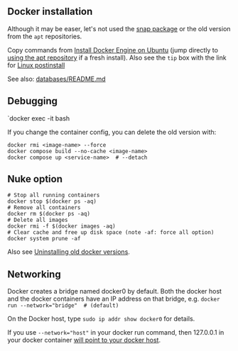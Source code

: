 ## Docker installation

Although it may be easer, let's not used the [snap package](https://askubuntu.com/a/1400162) or the old version from the `apt` repositories.

Copy commands from [Install Docker Engine on Ubuntu](https://docs.docker.com/engine/install/ubuntu/) (jump directly to [using the apt repository](https://docs.docker.com/engine/install/ubuntu/#install-using-the-repository) if a fresh install). Also see the `tip` box with the link for [Linux postinstall](https://docs.docker.com/engine/install/linux-postinstall)

See also: [databases/README.md](https://github.com/isedwards/kb/blob/master/databases/README.md)

## Debugging

`docker exec -it <container-name> bash

If you change the container config, you can delete the old version with:
```
docker rmi <image-name> --force
docker compose build --no-cache <image-name>
docker compose up <service-name>  # --detach
```

## Nuke option

```
# Stop all running containers
docker stop $(docker ps -aq)
# Remove all containers
docker rm $(docker ps -aq)
# Delete all images
docker rmi -f $(docker images -aq)
# Clear cache and free up disk space (note -af: force all option)
docker system prune -af
```

Also see [Uninstalling old docker versions](https://docs.docker.com/engine/install/ubuntu/#uninstall-old-versions).

## Networking

Docker creates a bridge named docker0 by default. Both the docker host and the docker containers have an IP address on that bridge, e.g. `docker run --network="bridge"  # (default)`

On the Docker host, type `sudo ip addr show docker0` for details.

If you use `--network="host"` in your docker run command, then 127.0.0.1 in your docker container [will point to your docker host](https://stackoverflow.com/a/24326540).
